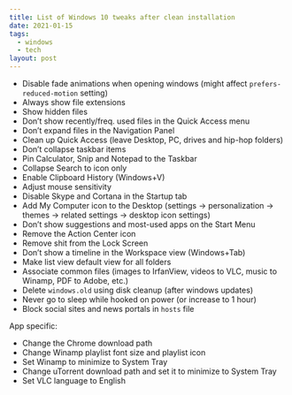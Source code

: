 ```yaml
---
title: List of Windows 10 tweaks after clean installation
date: 2021-01-15
tags:
  - windows
  - tech
layout: post
---
```


- Disable fade animations when opening windows (might affect `prefers-reduced-motion` setting)
- Always show file extensions
- Show hidden files
- Don’t show recently/freq. used files in the Quick Access menu
- Don’t expand files in the Navigation Panel
- Clean up Quick Access (leave Desktop, PC, drives and hip-hop folders)
- Don’t collapse taskbar items
- Pin Calculator, Snip and Notepad to the Taskbar
- Collapse Search to icon only
- Enable Clipboard History (Windows+V)
- Adjust mouse sensitivity
- Disable Skype and Cortana in the Startup tab
- Add My Computer icon to the Desktop (settings -> personalization -> themes -> related settings -> desktop icon settings)
- Don’t show suggestions and most-used apps on the Start Menu
- Remove the Action Center icon
- Remove shit from the Lock Screen
- Don’t show a timeline in the Workspace view (Windows+Tab)
- Make list view default view for all folders
- Associate common files (images to IrfanView, videos to VLC, music to Winamp, PDF to Adobe, etc.)
- Delete `windows.old` using disk cleanup (after windows updates)
- Never go to sleep while hooked on power (or increase to 1 hour)
- Block social sites and news portals in `hosts` file


App specific:
- Change the Chrome download path
- Change Winamp playlist font size and playlist icon
- Set Winamp to minimize to System Tray
- Change uTorrent download path and set it to minimize to System Tray
- Set VLC language to English
